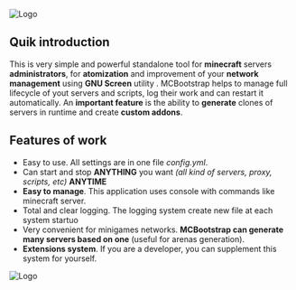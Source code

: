 ![Logo](https://image.ibb.co/kexbmb/cooltext271004839975988.png "Optional title")

## Quik introduction
This is very simple and powerful standalone tool for **minecraft** servers **administrators**, for **atomization** and improvement of your **network management** using **GNU Screen** utility . MCBootstrap helps to manage full lifecycle of yout servers and scripts, log their work and can restart it automatically. An **important feature** is the ability to **generate** clones of servers in runtime and create **custom addons**.

## Features of work
* Easy to use. All settings are in one file _config.yml_.
* Can start and stop **ANYTHING** you want _(all kind of servers, proxy, scripts, etc)_ **ANYTIME**
* **Easy to manage**. This application uses console with commands like minecraft server.
* Total and clear logging. The logging system create new file at each system startuo
* Very convenient for minigames networks. **MCBootstrap can generate many servers based on one** (useful for arenas generation).
* **Extensions system**. If you are a developer, you can supplement this system for yourself.

![Logo](https://i.ibb.co/7vpdzJQ/2019-01-26-1-49-39.png "Screenshot of work")
